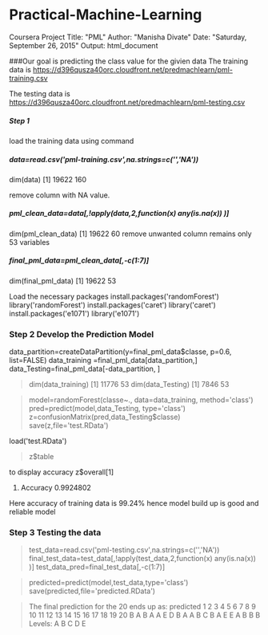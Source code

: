 # Practical-Machine-Learning
Coursera Project
Title: "PML"
Author: "Manisha Divate"
Date: "Saturday, September 26, 2015"
Output: html_document


###Our goal is predicting the class value for the givien data
The training data is  https://d396qusza40orc.cloudfront.net/predmachlearn/pml-training.csv

The testing data is https://d396qusza40orc.cloudfront.net/predmachlearn/pml-testing.csv
##### Step 1
load the training data using command 
 

##### data=read.csv('pml-training.csv',na.strings=c('','NA'))

dim(data)
[1] 19622   160

remove column with NA value. 
##### pml_clean_data=data[,!apply(data,2,function(x) any(is.na(x)) )]
dim(pml_clean_data)
[1] 19622    60
remove unwanted column remains only 53 variables
##### final_pml_data=pml_clean_data[,-c(1:7)]
dim(final_pml_data)
[1] 19622    53

Load the necessary packages
install.packages('randomForest')
library('randomForest')
install.packages('caret')
library('caret')
install.packages('e1071')
library('e1071')

### Step 2 Develop the Prediction Model
data_partition=createDataPartition(y=final_pml_data$classe, p=0.6, list=FALSE)
data_training =final_pml_data[data_partition,]
data_Testing=final_pml_data[-data_partition, ]

>dim(data_training)
[1] 11776    53
> dim(data_Testing)
[1] 7846   53

>model=randomForest(classe~., data=data_training, method='class')
>pred=predict(model,data_Testing, type='class')
>z=confusionMatrix(pred,data_Testing$classe)
>save(z,file='test.RData')

load('test.RData')

>z$table

to display accuracy
z$overall[1]
1.  Accuracy 
0.9924802 

Here accuracy of training data is 99.24% hence model build up is good and reliable model
### Step 3 Testing the data

>test_data=read.csv('pml-testing.csv',na.strings=c('','NA'))
>final_test_data=test_data[,!apply(test_data,2,function(x) any(is.na(x)) )]
>test_data_pred=final_test_data[,-c(1:7)]

>predicted=predict(model,test_data,type='class')
>save(predicted,file='predicted.RData')

>The final prediction for the 20 ends up as:
> predicted
 1  2  3  4  5  6  7  8  9 10 11 12 13 14 15 16 17 18 19 20 
 B  A  B  A  A  E  D  B  A  A  B  C  B  A  E  E  A  B  B  B 
Levels: A B C D E


